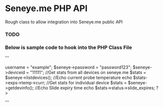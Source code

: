 # Seneye.me PHP API

Rough class to allow integration into Seneye.me public API

### TODO




### Below is sample code to hook into the PHP Class File

'''
<?php
include "seneye.php";
//Initate Class
$seneye = new Seneye();
//Set Credential Variables for seneye.me
$seneye->username = "example";
$seneye->password = "password123";
$seneye->deviceid = "11111";

//Get stats from all devices on seneye.me
$stats = $seneye->listdevices();
//Echo current probe temperature
echo $stats->exps->temp->curr;


//Get stats for individual device
$stats = $seneye->getdevinfo();
//Echo Slide expiry time
echo $stats->status->slide_expires;
?>
'''
